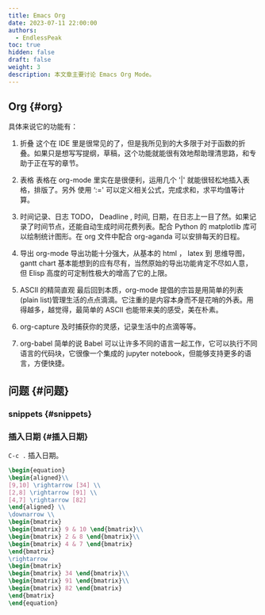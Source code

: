 ```yaml
---
title: Emacs Org
date: 2023-07-11 22:00:00
authors:
  - EndlessPeak
toc: true
hidden: false
draft: false
weight: 3
description: 本文章主要讨论 Emacs Org Mode。
---
```


## Org {#org}

具体来说它的功能有：

1.  折叠
    这个在 IDE 里是很常见的了，但是我所见到的大多限于对于函数的折叠。如果只是想写写提纲，草稿，这个功能就能很有效地帮助理清思路，和专助于正在写的章节。

2.  表格
    表格在 org-mode 里实在是很便利，运用几个 '|' 就能很轻松地插入表格，排版了。另外 使用 ‘:=' 可以定义相关公式，完成求和，求平均值等计算。

3.  时间记录、日志
    TODO， Deadline , 时间, 日期，在日志上一目了然。如果记录了时间节点，还能自动生成时间花费列表。配合 Python 的 matplotlib 库可以绘制统计图形。在 org 文件中配合 org-aganda 可以安排每天的日程。

4.  导出
    org-mode 导出功能十分强大，从基本的 html ， latex 到 思维导图，gantt chart 基本能想到的应有尽有，当然原始的导出功能肯定不尽如人意，但 Elisp 高度的可定制性极大的增高了它的上限。

5.  ASCII 的精简直观
    最后回到本质，org-mode 提倡的宗旨是用简单的列表(plain list)管理生活的点点滴滴。它注重的是内容本身而不是花哨的外表。用得越多，越觉得，最简单的 ASCII 也能带来美的感受，美在朴素。

6.  org-capture
    及时捕获你的灵感，记录生活中的点滴等等。

7.  org-babel
    简单的说 Babel 可以让许多不同的语言一起工作，它可以执行不同语言的代码块，它很像一个集成的 jupyter notebook，但能够支持更多的语言，方便快捷。


## 问题 {#问题}


### snippets {#snippets}


### 插入日期 {#插入日期}

`C-c .` 插入日期。

```latex
\begin{equation}
\begin{aligned}\\
[9,10] \rightarrow [34] \\
[2,8] \rightarrow [91] \\
[4,7] \rightarrow [82]
\end{aligned} \\
\downarrow \\
\begin{bmatrix}
\begin{bmatrix} 9 & 10 \end{bmatrix}\\
\begin{bmatrix} 2 & 8 \end{bmatrix}\\
\begin{bmatrix} 4 & 7 \end{bmatrix}
\end{bmatrix}
\rightarrow
\begin{bmatrix}
\begin{bmatrix} 34 \end{bmatrix}\\
\begin{bmatrix} 91 \end{bmatrix}\\
\begin{bmatrix} 82 \end{bmatrix}
\end{bmatrix}
\end{equation}
```
